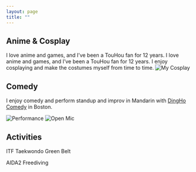 ```yaml
---
layout: page
title: ""
---
```


## Anime & Cosplay

I love anime and games, and I’ve been a TouHou fan for 12 years. I love anime and games, and I’ve been a TouHou fan for 12 years. I enjoy cosplaying and make the costumes myself from time to time.
![My Cosplay](path_to_your_photo.jpg)


## Comedy

I enjoy comedy and perform standup and improv in Mandarin with [DingHo Comedy](https://www.eventbrite.com/o/dingho-comedy-33952860901) in Boston.

![Performance](_DSC2502.jpg) ![Open Mic](_DSC2001.jpg)


## Activities

ITF Taekwondo Green Belt

AIDA2 Freediving
